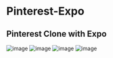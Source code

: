 # Pinterest-Expo

## Pinterest Clone with Expo

![image](https://user-images.githubusercontent.com/83405769/193425947-097827d3-602e-4ec9-8dcc-461fa9dd4520.png)
![image](https://user-images.githubusercontent.com/83405769/193425957-d2af266a-957a-4023-801a-99e3d76dbe7f.png)
![image](https://user-images.githubusercontent.com/83405769/193425977-f424860b-2732-4b06-894a-0bce4be8ba38.png)
![image](https://user-images.githubusercontent.com/83405769/193425990-fbd559b1-127c-410f-900d-6950895db42e.png)
